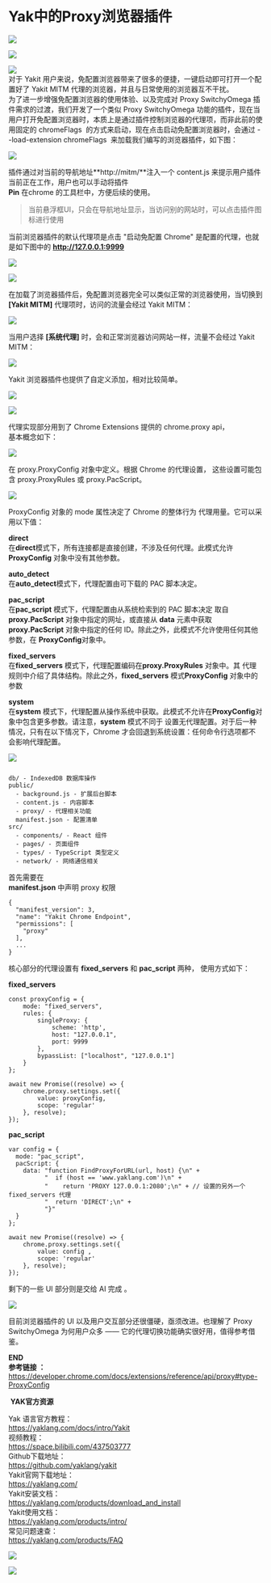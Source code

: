 #  Yak中的Proxy浏览器插件  
![](/articles/wechat2md-ddf16f1039911f81029b4381e07925e1.png)  
  
![](/articles/wechat2md-1a51e5f3429bb8be39d107d9c6cee861.png)  
  
![](wechat2md-40aba6b8408caf813ef332684a830aa4.png)  
对于 Yakit 用户来说，免配置浏览器带来了很多的便捷，一键启动即可打开一个配置好了 Yakit MITM 代理的浏览器，并且与日常使用的浏览器互不干扰。  
为了进一步增强免配置浏览器的使用体验、以及完成对 Proxy SwitchyOmega 插件需求的过渡，我们开发了一个类似 Proxy SwitchyOmega 功能的插件，现在当用户打开免配置浏览器时，本质上是通过插件控制浏览器的代理项，而非此前的使用固定的 chromeFlags  的方式来启动，现在点击启动免配置浏览器时，会通过 --load-extension chromeFlags  来加载我们编写的浏览器插件，如下图：  
  
![](/articles/wechat2md-9b861b3d9374cf6afe7e38ab8c393fec.png)  
  
插件通过对当前的导航地址**http://mitm/**注入一个 content.js 来提示用户插件当前正在工作，用户也可以手动将插件   
**Pin** 在chrome 的工具栏中，方便后续的使用。  
> 当前悬浮框UI，只会在导航地址显示，当访问别的网站时，可以点击插件图标进行使用  
  
  
当前浏览器插件的默认代理项是点击 "启动免配置 Chrome" 是配置的代理，也就是如下图中的 **http://127.0.0.1:9999**  
  
![](/articles/wechat2md-b0f9b4f1f7ae430efaca8e5887312cc8.png)  
  
![](/articles/wechat2md-8a6a6d835b7453f9bb0d20175ab8fcf3.png)  
  
在加载了浏览器插件后，免配置浏览器完全可以类似正常的浏览器使用，当切换到   **[Yakit MITM]** 代理项时，访问的流量会经过 Yakit MITM：  
  
![](/articles/wechat2md-f0e14ec5ffb6efd391067c486c6e8ff3.png)  
  
当用户选择 **[系统代理]** 时，会和正常浏览器访问网站一样，流量不会经过 Yakit MITM：  
  
![](/articles/wechat2md-23e82d978f75112b1d2b64e66a357adc.png)  
  
Yakit 浏览器插件也提供了自定义添加，相对比较简单。  
  
![](/articles/wechat2md-92c1a6c3cff2f67f0406950cfb45ebef.png)  
  
![](wechat2md-f2ed87398c9a3478d35ca5bbbf7b608b.png)  
  
代理实现部分用到了 Chrome Extensions 提供的 chrome.proxy api，  
基本概念如下：  
  
![](wechat2md-54a3022d0e06c6b3c2e8518583f6bd1f.png)  
 
在 proxy.ProxyConfig 对象中定义。根据 Chrome 的代理设置， 这些设置可能包含 proxy.ProxyRules 或 proxy.PacScript。  
  
![](wechat2md-579e8f31f8015b5ef8a0fe27112481e3.png)  
  
ProxyConfig 对象的 mode 属性决定了 Chrome 的整体行为 代理用量。它可以采用以下值：  
  
**direct**  
在**direct**模式下，所有连接都是直接创建，不涉及任何代理。此模式允许**ProxyConfig** 对象中没有其他参数。  
  
**auto_detect**  
在**auto_detect**模式下，代理配置由可下载的 PAC 脚本决定。  
  
**pac_script**  
在**pac_script** 模式下，代理配置由从系统检索到的 PAC 脚本决定 取自**proxy.PacScript** 对象中指定的网址，或直接从 **data** 元素中获取   
**proxy.PacScript** 对象中指定的任何 ID。除此之外，此模式不允许使用任何其他参数，在 **ProxyConfig**对象中。  
  
**fixed_servers**  
在**fixed_servers** 模式下，代理配置编码在**proxy.ProxyRules** 对象中。其 代理规则中介绍了具体结构。除此之外，**fixed_servers** 模式**ProxyConfig** 对象中的参数  
  
**system**  
在**system** 模式下，代理配置从操作系统中获取。此模式不允许在**ProxyConfig**对象中包含更多参数。请注意，**system** 模式不同于 设置无代理配置。对于后一种情况，只有在以下情况下，Chrome 才会回退到系统设置：任何命令行选项都不会影响代理配置。  
  
![](/articles/wechat2md-8cf39706ba9e1bf07d0a95908542da8e.png)  
###   
```
db/ - IndexedDB 数据库操作
public/
  - background.js - 扩展后台脚本
  - content.js - 内容脚本
  - proxy/ - 代理相关功能
  manifest.json - 配置清单
src/
  - components/ - React 组件
  - pages/ - 页面组件
  - types/ - TypeScript 类型定义
  - network/ - 网络通信相关
```  
  
首先需要在   
**manifest.json** 中声明 proxy 权限  
```
{
  "manifest_version": 3,
  "name": "Yakit Chrome Endpoint",
  "permissions": [
    "proxy"
  ],
  ...
}
```  
  
核心部分的代理设置有 **fixed_servers** 和 **pac_script** 两种， 使用方式如下：  
  
**fixed_servers**  
```
const proxyConfig = {
    mode: "fixed_servers",
    rules: {
        singleProxy: {
            scheme: 'http',
            host: "127.0.0.1",
            port: 9999
        },
        bypassList: ["localhost", "127.0.0.1"]
    }
};

await new Promise((resolve) => {
    chrome.proxy.settings.set({
        value: proxyConfig,
        scope: 'regular'
    }, resolve);
});
```  
  
**pac_script**  
```
var config = {
  mode: "pac_script",
  pacScript: {
    data: "function FindProxyForURL(url, host) {\n" +
          "  if (host == 'www.yaklang.com')\n" +
          "    return 'PROXY 127.0.0.1:2080';\n" + // 设置的另外一个 fixed_servers 代理
          "  return 'DIRECT';\n" +
          "}"
  }
};

await new Promise((resolve) => {
    chrome.proxy.settings.set({
        value: config ,
        scope: 'regular'
    }, resolve);
});
```  
  
剩下的一些 UI 部分则是交给 AI 完成 。  
  
![](/articles/wechat2md-fbbe9b20ecdcfb67c89500795cc1236a.png)  
  
  
目前浏览器插件的 UI 以及用户交互部分还很僵硬，亟须改进。也理解了 Proxy SwitchyOmega 为何用户众多 —— 它的代理切换功能确实很好用，值得参考借鉴。  
  
  
**END**     
**参考链接 ：**   
https://developer.chrome.com/docs/extensions/reference/api/proxy#type-ProxyConfig  
  
  
 **YAK官方资源**  
  
  
Yak 语言官方教程：  
https://yaklang.com/docs/intro/Yakit   
视频教程：  
https://space.bilibili.com/437503777  
Github下载地址：  
https://github.com/yaklang/yakit  
Yakit官网下载地址：  
https://yaklang.com/  
Yakit安装文档：  
https://yaklang.com/products/download_and_install  
Yakit使用文档：  
https://yaklang.com/products/intro/  
常见问题速查：  
https://yaklang.com/products/FAQ  
  
![](/articles/wechat2md-382b711760574d429c6c8742ecfc1d9b.png)  
  
![](/articles/wechat2md-304b45488320344b4c7cdbd5759ee4e8.gif)  
  
  
